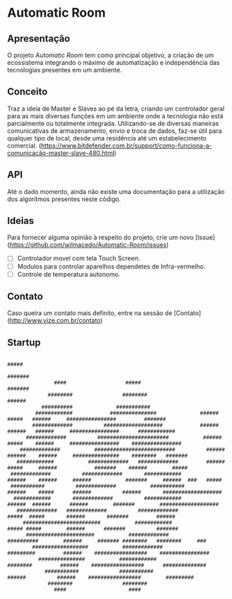 # Automatic Room

## Apresentação
O projeto *Automatic Room* tem como principal objetivo, a criação de um ecossistema integrando o máximo de automatização e independência das tecnologias presentes em um ambiente.

## Conceito 
Traz a ideia de Master e Slaves ao pé da letra, criando um controlador geral para as mais diversas funções em um ambiente onde a tecnologia não está parcialmente ou totalmente integrada. Utilizando-se de diversas maneiras comunicativas de armazenamento, envio e troca de dados, faz-se útil para qualquer tipo de local, desde uma residência até um estabelecimento comercial. (https://www.bitdefender.com.br/support/como-funciona-a-comunicacão-master-slave-480.html)

## API
Até o dado momento, ainda não existe uma documentação para a utilização dos algoritmos presentes neste código.

## Ideias
Para fornecer alguma opinião à respeito do projeto, crie um novo [Issue] (https://github.com/wilmacedo/Automatic-Room/issues)
- [ ] Controlador movel com tela Touch Screen.
- [ ] Modulos para controlar aparelhos dependetes de Infra-vermelho.
- [ ] Controle de temperatura autonomo.

## Contato
Caso queira um contato mais definito, entre na sessão de [Contato] (http://www.vize.com.br/contato)

## Startup

                                                                                           #####                                                      
                                                                                          #######                                                     
                   ####                   #####                                           #######                                                     
                 ########                ########                                         ######                                                      
               ##########              ###########                                                                                                    
             ############            ###############              ######          #####   ######     ################         #######                 
            #############          ###################            ######         ######   ######     ################      ############               
          #############          #######################           ######        #####    ######     ################    ################             
        #############           ##########################          ######      ######    ######     ###############    ########   #######            
       ############           #############   #############         ######      #####     ######            #######    ######        #####            
     #############          #############       ############         ######    ######     ######           #######     ######  ###   #####            
     ###########          #############           ###########        ######    #####      ######          ######       ###################            
      ############       #############          ############          ######  ######      ######        #######        ###################            
       #############   #############          #############            #####  #####       ######       #######         ######                         
         #########################           ############              ##### #####        ######      #######          #######                        
          ######################           #############                ##########        ######     ####### ########   ########     ###              
            ##################           #############                  #########         ######    #################    ################             
              ###############           ############                     ########         ######    #################      ##############             
                ###########             ###########                       ######          ######    #################        #########                
                 ########                ########                                                                                                     
                   ####                    ####

